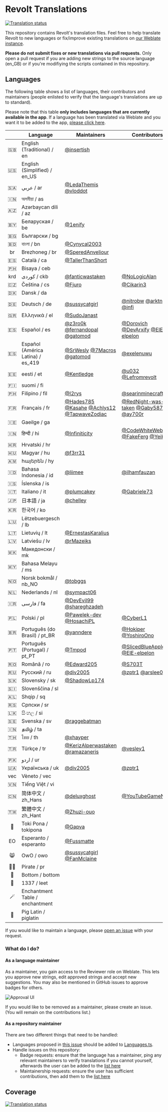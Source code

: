 # Revolt Translations

[![Translation status](https://weblate.insrt.uk/widgets/revolt/-/web-app/svg-badge.svg)](https://weblate.insrt.uk/engage/revolt/?utm_source=widget)

This repository contains Revolt's translation files. Feel free to help translate Revolt to new languages or fix/improve existing translations on [our Weblate instance](https://weblate.insrt.uk/projects/revolt/web-app/). 

**Please do not submit fixes or new translations via pull requests.** Only open a pull request if you are adding new strings to the source language (en_GB) or if you're modifiying the scripts contained in this repository.

## Languages

The following table shows a list of languages, their contributors and maintainers (people enlisted to verify that the language's translations are up to standard).

Please note that this table **only includes languages that are currently available in the app**. If a language has been translated via Weblate and you want it to be added to the app, [please click here](https://github.com/revoltchat/frontend/issues/135).

|   | Language | Maintainers | Contributors |
|:-:|---|---|---|
|🇬🇧|English (Traditional) / en|[@insertish](https://github.com/insertish)||
|🇺🇸|English (Simplified) / en_US|||
|🇸🇦|عربي / ar|[@LedaThemis](https://github.com/LedaThemis) [@vloddot](https://github.com/vloddot)||
|🇮🇳|অসমীয়া / as|||
|🇦🇿|Azərbaycan dili / az|||
|🇧🇾|Беларуская / be|[@1enify](https://github.com/1enify)||
|🇧🇬|Български / bg|||
|🇧🇩|বাংলা / bn|[@Cynycal2003](https://github.com/Cynycal2003)||
|br|Brezhoneg / br|[@SperedAnveliour](https://github.com/SperedAnveliour)||
|🇪🇸|Català / ca|[@TallerThanShort](https://github.com/TallerThanShort)||
|🇵🇭|Bisaya / ceb|||
|krd|کوردی / ckb|[@fanticwastaken](https://github.com/fanticwastaken)|[@NoLogicAlan](https://github.com/NoLogicAlan)|
|🇨🇿|Čeština / cs|[@Fjuro](https://github.com/Fjuro)|[@Cikarin3](https://github.com/Cikarin3)|
|🇩🇰|Dansk / da|||
|🇩🇪|Deutsch / de|[@sussycatgirl](https://github.com/sussycatgirl)|[@nitrobw](https://github.com/nitrobw) [@arktn](https://github.com/arktn) [@infi](https://github.com/infi)|
|🇬🇷|Ελληνικά / el|[@SudoJanast](https://github.com/SudoJanast)||
|🇪🇸|Español / es|[@z3ro0k](https://github.com/z3ro0k) [@fernandopal](https://github.com/fernandopal) [@gatomod](https://github.com/gatomod)|[@Dorovich](https://github.com/Dorovich) [@DevArxify](https://github.com/DevArxify) [@EIE-elpelon](https://github.com/EIE-elpelon)|
|🇪🇸|Español (América Latina) / es_419|[@SrWesly](https://github.com/SrWesly) [@7Macros](https://github.com/7Macros) [@gatomod](https://github.com/gatomod)|[@exelenuwu](https://github.com/exelenuwu)|
|🇪🇪|eesti / et|[@Kentledge](https://github.com/Kentledge)|[@u032](https://github.com/u032) [@Lefromrevolt](https://github.com/Lefromrevolt)|
|🇫🇮|suomi / fi|||
|🇵🇭|Filipino / fil|[@I2rys](https://github.com/I2rys)|[@searinminecraft](https://github.com/searinminecraft)|
|🇫🇷|Français / fr|[@Hades785](https://github.com/Hades785) [@Kasahe](https://github.com/Kasahe) [@Achlys12](https://github.com/Achlys12) [@TapwaveZodiac](https://github.com/TapwaveZodiac)|[@RedNight-was-taken](https://github.com/RedNight-was-taken) [@Gaby5873](https://github.com/Gaby5873) [@ay700r](https://github.com/ay700r)|
|🇮🇪|Gaeilge / ga|||
|🇮🇳|हिन्दी / hi|[@Infiniticity](https://github.com/Infiniticity)|[@CodeWhiteWeb](https://github.com/CodeWhiteWeb) [@FakeFerg](https://github.com/FakeFerg) [@Yeikzy](https://github.com/Yeikzy)|
|🇭🇷|Hrvatski / hr|||
|🇭🇺|Magyar / hu|[@f3rr31](https://github.com/f3rr31)||
|🇦🇲|հայերեն / hy|||
|🇮🇩|Bahasa Indonesia / id|[@liimee](https://github.com/liimee)|[@ilhamfauzan](https://github.com/ilhamfauzan)|
|🇮🇸|Íslenska / is|||
|🇮🇹|Italiano / it|[@plumcakey](https://github.com/plumcakey)|[@Gabriele73](https://github.com/Gabriele73)|
|🇯🇵|日本語 / ja|[@chelley](https://github.com/chelley)||
|🇰🇷|한국어 / ko|||
|🇱🇺|Lëtzebuergesch / lb|||
|🇱🇹|Lietuvių / lt|[@ErnestasKaralius](https://github.com/ErnestasKaralius)||
|🇱🇻|Latviešu / lv|[@rMazeiks](https://github.com/rMazeiks)||
|🇲🇰|Македонски / mk|||
|🇲🇾|Bahasa Melayu / ms|||
|🇳🇴|Norsk bokmål / nb_NO|[@tobggs](https://github.com/tobggs)||
|🇳🇱|Nederlands / nl|[@sympact06](https://github.com/sympact06)||
|🇮🇷|فارسی / fa|[@DevEvil99](https://github.com/DevEvil99) [@shareghzadeh](https://github.com/shareghzadeh)||
|🇵🇱|Polski / pl|[@Pawelek-dev](https://github.com/Pawelek-dev) [@HosachiPL](https://github.com/HosachiPL)|[@CyberL1](https://github.com/CyberL1)|
|🇧🇷|Português (do Brasil) / pt_BR|[@yanndere](https://github.com/yanndere)|[@Hokiper](https://github.com/Hokiper) [@YoshiroOno](https://github.com/YoshiroOno)|
|🇵🇹|Português (Portugal) / pt_PT|[@Tmpod](https://github.com/Tmpod)|[@SlicedBlueApple](https://github.com/SlicedBlueApple) [@EIE-elpelon](https://github.com/EIE-elpelon)|
|🇷🇴|Română / ro|[@Edward205](https://github.com/Edward205)|[@S703T](https://github.com/S703T)|
|🇷🇺|Русский / ru|[@div2005](https://github.com/div2005)|[@zptr1](https://github.com/zptr1) [@arslee07](https://github.com/arslee07)|
|🇸🇰|Slovensky / sk|[@ShadowLp174](https://github.com/ShadowLp174)||
|🇸🇮|Slovenščina / sl|||
|🇦🇱|Shqip / sq|||
|🇷🇸|Српски / sr|||
|🇱🇰|සිංහල / si|||
|🇸🇪|Svenska / sv|[@raggebatman](https://github.com/raggebatman)||
|🇮🇳|தமிழ் / ta|||
|🇹🇭|ไทย / th|[@xhayper](https://github.com/xhayper)||
|🇹🇷|Türkçe / tr|[@KerizAlperwastaken](https://github.com/KerizAlperwastaken) [@ramazaneris](https://github.com/ramazaneris)|[@vesley1](https://github.com/vesley1)|
|🇵🇰|اردو / ur|||
|🇺🇦|Українська / uk|[@div2005](https://github.com/div2005)|[@zptr1](https://github.com/zptr1)|
|vec|Vèneto / vec|||
|🇻🇳|Tiếng Việt / vi|||
|🇨🇳|简体中文 / zh_Hans|[@deluxghost](https://github.com/deluxghost)|[@YouTubeGameNana](https://github.com/YouTubeGameNana)|
|🇹🇼|繁體中文 / zh_Hant|[@Zhuzi-ouo](https://github.com/Zhuzi-ouo)||
|🙂|Toki Pona / tokipona|[@Gapva](https://github.com/Gapva)||
|EO|Esperanto / esperanto|[@Fussmatte](https://github.com/Fussmatte)||
|😸|OwO / owo|[@sussycatgirl](https://github.com/sussycatgirl) [@FanMclaine](https://github.com/FanMclaine)||
|🏴‍☠️|Pirate / pr|||
|🥺|Bottom / bottom|||
|💾|1337 / leet|||
|🪄|Enchantment Table / enchantment|||
|🐖|Pig Latin / piglatin|||

If you would like to maintain a language, please [open an issue](https://github.com/revoltchat/translations/issues/new/choose) with your request.

### What do I do? 

#### As a language maintainer

As a maintainer, you gain access to the Reviewer role on Weblate. This lets you approve new strings, edit approved strings and accept new suggestions. You may also be mentioned in GitHub issues to approve badges for others.

![Approval UI](assets/approve_ui.png)

If you would like to be removed as a maintainer, please create an issue. (You will remain on the contributions list.)

#### As a repository maintainer

There are two different things that need to be handled:

- Languages proposed in [this issue](https://github.com/revoltchat/revite/issues/362) should be added to [Languages.ts](https://github.com/revoltchat/translations/blob/master/Languages.ts).
- Handle issues on this repository:
  - Badge requests: ensure that the language has a maintainer, ping any relevant maintainers to verify translations if you cannot yourself, afterwards the user can be added to the [list here](https://github.com/revoltchat/translations/blob/master/contributors.json)
  - Maintainership requests: ensure the user has sufficient contributions, then add them to the [list here](https://github.com/revoltchat/translations/blob/master/contributors.json)

## Coverage

[![Translation status](https://weblate.insrt.uk/widgets/revolt/-/web-app/multi-auto.svg)](https://weblate.insrt.uk/engage/revolt/?utm_source=widget)

